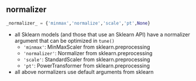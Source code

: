 ## normalizer
```python
_normalizer_ = {'minmax','normalize','scale','pt',None}
```
- all Sklearn models (and those that use an Sklearn API) have a normalizer argument that can be optimized in `tune()`
  - `'minmax'`: MinMaxScaler from sklearn.preprocessing
  - `'normalizer'`: Normalizer from sklearn.preprocessing
  - `'scale'`: StandardScaler from sklearn.preprocessing
  - `'pt'`: PowerTransformer from sklearn.preprocessing
- all above normalizers use default arguments from sklearn